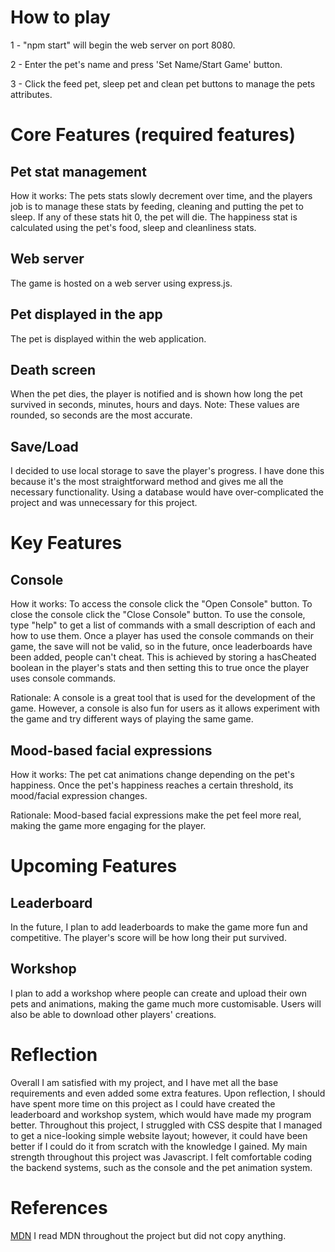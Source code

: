 # How to play
1 - "npm start" will begin the web server on port 8080.

2 - Enter the pet's name and press 'Set Name/Start Game' button.

3 - Click the feed pet, sleep pet and clean pet buttons to manage the pets attributes.

# Core Features (required features)
## Pet stat management
How it works:
The pets stats slowly decrement over time, and the players job is to manage these stats by feeding, cleaning and putting the pet to sleep. If any of these stats hit 0, the pet will die. The happiness stat is calculated using the pet's food, sleep and cleanliness stats.

## Web server
The game is hosted on a web server using express.js.

## Pet displayed in the app
The pet is displayed within the web application.

## Death screen
When the pet dies, the player is notified and is shown how long the pet survived in seconds, minutes, hours and days.
Note: These values are rounded, so seconds are the most accurate.

## Save/Load
I decided to use local storage to save the player's progress. I have done this because it's the most straightforward method and gives me all the necessary functionality. Using a database would have over-complicated the project and was unnecessary for this project.

# Key Features

## Console
How it works:
To access the console click the "Open Console" button. To close the console click the "Close Console" button. To use the console, type "help" to get a list of commands with a small description of each and how to use them. Once a player has used the console commands on their game, the save will not be valid, so in the future, once leaderboards have been added, people can't cheat. This is achieved by storing a hasCheated boolean in the player's stats and then setting this to true once the player uses console commands.

Rationale: 
A console is a great tool that is used for the development of the game. However, a console is also fun for users as it allows experiment with the game and try different ways of playing the same game.

## Mood-based facial expressions
How it works:
The pet cat animations change depending on the pet's happiness. Once the pet's happiness reaches a certain threshold, its mood/facial expression changes.

Rationale:
Mood-based facial expressions make the pet feel more real, making the game more engaging for the player.

# Upcoming Features

## Leaderboard 
In the future, I plan to add leaderboards to make the game more fun and competitive. The player's score will be how long their put survived.

## Workshop
I plan to add a workshop where people can create and upload their own pets and animations, making the game much more customisable. Users will also be able to download other players' creations.

# Reflection
Overall I am satisfied with my project, and I have met all the base requirements and even added some extra features. Upon reflection, I should have spent more time on this project as I could have created the leaderboard and workshop system, which would have made my program better. Throughout this project, I struggled with CSS despite that I managed to get a nice-looking simple website layout; however, it could have been better if I could do it from scratch with the knowledge I gained. My main strength throughout this project was Javascript. I felt comfortable coding the backend systems, such as the console and the pet animation system.

# References 
[MDN](https://developer.mozilla.org/en-US/)
 I read MDN throughout the project but did not copy anything.